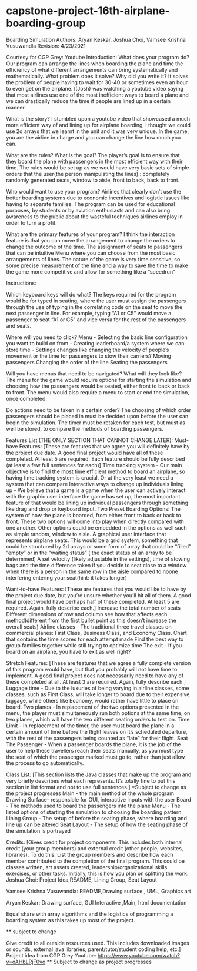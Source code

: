 # capstone-project-16th-airplane-boarding-group
Boarding Simulation
Authors: Aryan Keskar, Joshua Choi, Vamsee Krishna Vusuwandla
Revision: 4/23/2021

Courtesy for CGP Grey: Youtube
Introduction: 
What does your program do?
Our program can arrange the lines when boarding the plane and time the efficiency of what different arrangements can bring systematically and mathematically.
What problem does it solve? Why did you write it?
It solves the problem of people having to wait for 30-40 or sometimes even an hour to even get on the airplane. I(Josh) was watching a youtube video saying that most airlines use one of the most inefficient ways to board a plane and we can drastically reduce the time if people are lined up in a certain manner.

What is the story? 
I stumbled upon a youtube video that showcased a much more efficient way of and lining up for airplane boarding, I thought we could use 2d arrays that we learnt in the unit and it was very unique. In the game, you are the airline in charge and you can change the line how much you can. 

What are the rules? What is the goal?
The player’s goal is to ensure that they board the plane with passengers in the most efficient way with their time. The rules would be set up as we would have very basic sets of simple orders that the user(the person manipulating the lines) : completely randomly generated seats, window to aisle, front to back, back to front. 

Who would want to use your program?
Airlines that clearly don’t use the better boarding systems due to economic incentives and logistic issues like having to separate families. The program can be used for educational purposes, by students or by aviation enthusiasts and can also bring awareness to the public about the wasteful techniques airlines employ in order to turn a profit.

What are the primary features of your program?
I think the interaction feature is that you can move the arrangement to change the orders to change the outcome of the time.
The assignment of seats to passengers that can be intuitive
Menu where you can choose from  the most basic arrangements of lines.
The nature of the game is very time sensitive, so some precise measurement of the time and a way to save the time to make the game more competitive and allow for something like a “speedrun”

Instructions:

Which keyboard keys will do what? 
The keys required for the program would be for typed in seating, where the user must assign the passengers through the use of typing in the correlating code on the seat to move the next passenger in line. For example, typing “A1 or C5” would move a passenger to seat “A1 or C5” and vice versa for the rest of the passengers and seats.

Where will you need to click? 
Menu
	- Selecting the basic line configuration you want to build on from
	- Creating leaderboard/a system where we can store time
	- Settings changes like changing the velocity of people’s movement or the time for passengers to stow their carriers?
Moving passengers
Changing the order of the line
Seating the passengers

Will you have menus that need to be navigated? What will they look like? 
The menu for the game would require options for starting the simulation and choosing how the passengers would be seated, either front to back or back to front. The menu would also require a menu to start or end the simulation, once completed.

Do actions need to be taken in a certain order?
The choosing of which order passengers should be placed in must be decided upon before the user can begin the simulation. The timer must be retaken for each test, but must as well be stored, to compare the methods of boarding passengers.

Features List (THE ONLY SECTION THAT CANNOT CHANGE LATER):
Must-have Features:
[These are features that we agree you will definitely have by the project due date. A good final project would have all of these completed. At least 5 are required. Each feature should be fully described (at least a few full sentences for each)]
 Time tracking system - Our main objective is to find the most time efficient method to board an airplane, so having time tracking system is crucial. Or at the very least we need a system that can compare 
 Interactive ways to change up individuals lining up - We believe that a game is a game when the user can actively interact with the graphic user interface the game has set up, the most important feature of that would be lining up individual passengers through something like drag and drop or keyboard input.
 Two Preset Boarding Options: The system of how the plane is boarded, from either front to back or back to front. These two options will come into play when directly compared with one another. Other options could be embedded in the options as well such as simple random, window to aisle.
 A graphical user interface that represents airplane seats. This would be a grid system, something that could be structured by 2d arrays or some form of array that could be “filled” “empty” or in the “waiting status” ( the exact status of an array to be determined)
 A set velocity (likely adjustable in the settings), time of stowing bags and the time difference taken if you decide to seat close to a window when there is a person in the same row in the aisle compared to noone interfering entering your seat(hint: it takes longer)

Want-to-have Features:
[These are features that you would like to have by the project due date, but you’re unsure whether you’ll hit all of them. A good final project would have perhaps half of these completed. At least 5 are required. Again, fully describe each.]
Increase the total number of seats 
Different dimensions of row and column see how that affects each method(different from the first bullet point as this doesn’t increase the overall seats)
 Airline classes - The traditional three travel classes on commercial planes: First Class, Business Class, and Economy Class.
 Chart that contains the time scores for each attempt made
 Find the best way to group families together while still trying to optimize time
 The exit - If you board on an airplane, you have to exit as well right? 

Stretch Features:
[These are features that we agree a fully complete version of this program would have, but that you probably will not have time to implement. A good final project does not necessarily need to have any of these completed at all. At least 3 are required. Again, fully describe each.]
Luggage time - Due to the luxuries of being varying in airline classes, some classes, such as First Class, will take longer to board due to their expensive luggage, while others like Economy, would rather have little to place on board.
Two planes - In replacement of the two options presented in the menu, the player must simultaneously run both options at the same time, on two planes, which will have the two different seating orders to test on.
Time Limit - In replacement of the timer, the user must board the plane in a certain amount of time before the flight leaves on it’s scheduled departure, with the rest of the passengers being counted as “late” for their flight. 
Seat The Passenger - When a passenger boards the plane, it is the job of the user to help these travellers reach their seats manually, as you must type the seat of which the passenger marked must go to, rather than just allow the process to go automatically.


Class List:
[This section lists the Java classes that make up the program and very briefly describes what each represents. It’s totally fine to put this section in list format and not to use full sentences.]
*Subject to change as the project progresses
Main - the main method of the whole program
Drawing Surface- responsible for GUI, interactive inputs with the user
Board - The methods used to board the passengers into the plane
Menu - The listed options of starting the simulation to choosing the boarding pattern
Lining Group - The setup of before the seating phase, where boarding and line up can be altered
Seat Layout - The setup of how the seating phase of the simulation is portrayed

Credits:
[Gives credit for project components. This includes both internal credit (your group members) and external credit (other people, websites, libraries). To do this:
List the group members and describe how each member contributed to the completion of the final program. This could be classes written, art assets created, leadership/organizational skills exercises, or other tasks. Initially, this is how you plan on splitting the work.
Joshua Choi: Project Idea,README, Lining Group, Seat Layout

Vamsee Krishna Vusuwandla: README,Drawing surface , UML, Graphics art

Aryan Keskar: Drawing surface, GUI Interactive ,Main, html documentation

Equal share with array algorithms and the logistics of programming a boarding system as this takes up most of the project.

** subject to change


Give credit to all outside resources used. This includes downloaded images or sounds, external java libraries, parent/tutor/student coding help, etc.]
	Project idea from CGP Grey Youtube: https://www.youtube.com/watch?v=oAHbLRjF0vo
	** Subject to change as project progresses

